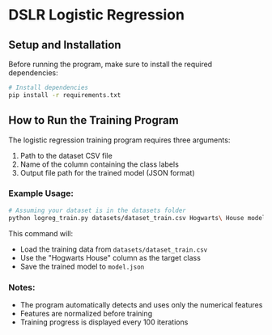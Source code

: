 # DSLR Logistic Regression

## Setup and Installation

Before running the program, make sure to install the required dependencies:

```bash
# Install dependencies
pip install -r requirements.txt
```

## How to Run the Training Program

The logistic regression training program requires three arguments:
1. Path to the dataset CSV file
2. Name of the column containing the class labels
3. Output file path for the trained model (JSON format)

### Example Usage:

```bash
# Assuming your dataset is in the datasets folder
python logreg_train.py datasets/dataset_train.csv Hogwarts\ House model.json
```

This command will:
- Load the training data from `datasets/dataset_train.csv`
- Use the "Hogwarts House" column as the target class
- Save the trained model to `model.json`

### Notes:
- The program automatically detects and uses only the numerical features
- Features are normalized before training
- Training progress is displayed every 100 iterations
